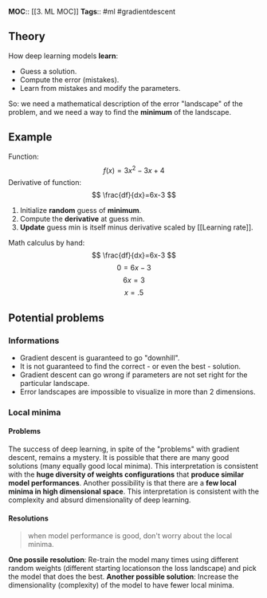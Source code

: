 **MOC**:: [[3. ML MOC]]
**Tags**:: #ml #gradientdescent 

## Theory
How deep learning models **learn**:
- Guess a solution.
- Compute the error (mistakes).
- Learn from mistakes and modify the parameters.

So: we need a mathematical description of the error "landscape" of the problem, and we need a way to find the **minimum** of the landscape.

## Example
Function:
$$
f(x) = 3x^2-3x+4
$$
Derivative of function:
$$
\frac{df}{dx}=6x-3
$$
1. Initialize **random** guess of **minimum**.
2. Compute the **derivative** at guess min.
3. **Update** guess min is itself minus derivative scaled by [[Learning rate]].

Math calculus by hand:
$$
\frac{df}{dx}=6x-3
$$
$$
0 = 6x-3
$$
$$
6x = 3
$$
$$
x=.5
$$

## Potential problems

### Informations
- Gradient descent is guaranteed to go "downhill".
- It is not guaranteed to find the correct - or even the best - solution.
- Gradient descent can go wrong if parameters are not set right for the particular landscape.
- Error landscapes are impossible to visualize in more than 2 dimensions.
###  Local minima

#### Problems
The success of deep learning, in spite of the "problems" with gradient descent, remains a mystery.
It is possible that there are many good solutions (many equally good local minima). This interpretation is consistent with the **huge diversity of weights configurations** that **produce similar model performances**.
Another possibility is that there are a **few local minima in high dimensional space**. This interpretation is consistent with the complexity and absurd dimensionality of deep learning.

#### Resolutions
> when model performance is good, don't worry about the local minima.

**One possile resolution**: Re-train the model many times using different random weights (different starting locationson the loss landscape) and pick the model that does the best.
**Another possible solution**: Increase the dimensionality (complexity) of the model to have fewer local minima.
